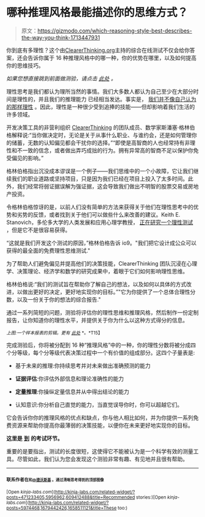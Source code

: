 # 哪种推理风格最能描述你的思维方式？

> 原文：<https://gizmodo.com/which-reasoning-style-best-describes-the-way-you-think-1713447931>

你到底有多理性？这个由[ClearerThinking.org](http://www.clearerthinking.org)主持的综合在线测试不仅会给你答案，还会告诉你属于 16 种推理风格中的哪一种，你的优势在哪里，以及如何提高你的思维技巧。



*如果您想直接跳到前面做测验，请点击* [*此处*](http://programs.clearerthinking.org/how_rational_are_you_really_take_the_test.html#.VYq4Eu1VhBc) *。*

理性思考是我们都认为理所当然的事情。我们大多数人都认为自己至少在大部分时间是理性的，并且我们的推理能力 已经相当发达。事实是， [我们并不像自己认为的那样理性](http://io9.com/5956962/why-youre-probably-not-as-rational-as-you-think-you-are----and-what-you-can-do-about-it) 。因此，理性是一种很少受到追捧的技能——但却影响着我们生活的许多领域。

开发决策工具的非营利组织 [ClearerThinking](http://www.clearerthinking.org/) 的团队成员、数学家斯潘塞·格林伯格解释说:“当你做决定时，无论是关于从事什么职业、与谁约会，还是如何管理你的储蓄，无数的认知偏见都会干扰你的选择。”“即使是高智商的人也经常持有非理性和不一致的信念，或者做出弄巧成拙的行为。拥有异常高的智商不足以保护你免受偏见的影响。”

格林伯格指出沉没成本谬误是一个例子——我们思维中的一个小故障，它让我们继续我们的职业道路或坚持项目，只是因为我们已经在项目上投入了太多时间。此外，我们经常将弱证据误解为强证据，这会导致我们做出不明智的股票交易或房地产投资。

令格林伯格惊讶的是，以前人们没有简单的方法来获得关于他们在理性思考中的优势和劣势的反馈，或者找到关于他们可以做些什么来改善的建议。Keith E. Stanovich，多伦多大学的人类发展和应用心理学教授， [正在研究一个理性测试](http://io9.com/a-test-to-measure-how-rational-you-really-are-609412488#_ga=1.3255664.1761827684.1362607110) ，但是它不是很容易获得。

“这就是我们开发这个测试的原因，”格林伯格告诉 io9。"我们把它设计成公众可以获得的最全面的免费理性思维测试."

为了帮助人们避免偏见并提高他们的决策技能，ClearerThinking 团队沉浸在心理学、决策理论、经济学和数学的研究成果中，着眼于它们如何影响理性思维。

格林伯格说:“我们的测试旨在帮助你了解自己的想法，以及如何以具体的方式改进，以做出更好的决定，更好地实现你的目标。”"它为你提供了一个总体合理性分数，以及一份关于你的想法的综合报告."

通过一系列简短的问题，测验将评估你的理性思维和推理风格，然后制作一份定制报告，让你知道你的理性水平，并提供关于你为什么以这种方式得分的信息。

<small>*上图:一个样本报表的剪辑。更有*</small> [<small>*此处*</small>](https://www.guidedtrack.com/programs/1q59zh4/run?normalpoints=24&sunkcost=0&planning=3&explanationfreeze=3&probabilistic=4&rhetorical=2&analyzer=1&timemoney=3&intuition=10&future=8&numbers=15&evidence=10&CSR=8&enjoyment=0) <small>*。*T15】</small>

完成测验后，你将被分配到 16 种“推理风格”中的一种，你的理性分数将被分成四个分等级，每个分等级代表决策过程中一个有价值的组成部分。这四个子量表是:

*   基于未来的推理:你持续思考并对未来做出准确预测的能力

*   **证据评估**:你评估外部信息和理论准确性的能力

*   **定量推理**:你操纵定量信息并从中得出结论的能力

*   认知意识:你分析自己直觉的能力，当直觉误导你时，你可以超越它们。

它会告诉你你的推理风格的优点和缺点，你与他人相比如何，并为你提供一系列免费资源来帮助你提高你最薄弱的决策技能，以便你在未来更好地实现你的目标。

**这里是** [**到**](http://programs.clearerthinking.org/how_rational_are_you_really_take_the_test.html#.VYq4Eu1VhBc) **的考试环节。**

重要的是要指出，测试的长度很短，这使得它不能被认为是一个科学有效的测量工具。尽管如此，我们认为您会发现这个测验非常有趣、有见地并且很有帮助。

* * *

#### <small>联系作者在</small>[<small></small>](mailto:george@io9.com)<small><small>和</small>[<small>@德沃斯基</small>](https://twitter.com/dvorsky) <small>。通过清晰思考得到的顶部图像</small></small>

<small>[Open *kinja-labs.com*](http://kinja-labs.com/related-widget/?posts=471233405,5956962,609412488&title=Recommended stories:)</small><small>[Open *kinja-labs.com*](http://kinja-labs.com/related-widget/?posts=5974468,1679442426,1658511121&title=These too:)</small><small></small>